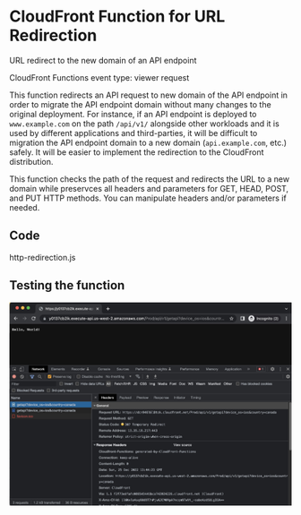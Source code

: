 # CloudFront Function for URL Redirection
URL redirect to the new domain of an API endpoint

CloudFront Functions event type: viewer request

This function redirects an API request to new domain of the API endpoint in order to migrate the API endpoint domain without many changes to the original deployment. For instance, if an API endpoint is deployed to `www.example.com` on the path `/api/v1/` alongside other workloads and it is used by different applications and third-parties, it will be difficult to migration the API endpoint domain to a new domain (`api.example.com`, etc.) safely. It will be easier to implement the redirection to the CloudFront distribution.

This function checks the path of the request and redirects the URL to a new domain while preservces all headers and parameters for GET, HEAD, POST, and PUT HTTP methods. You can manipulate headers and/or parameters if needed.


## Code
http-redirection.js

## Testing the function
![Test result](./resources/url-redirection-test-result.jpg)
